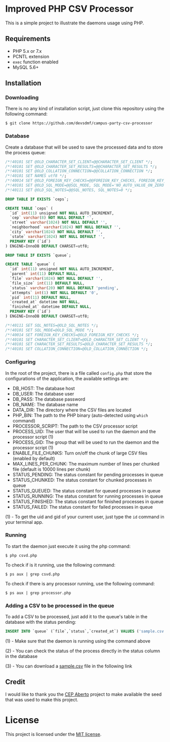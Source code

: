 # Improved PHP CSV Processor

This is a simple project to illustrate the daemons usage using PHP.

## Requirements

- PHP 5.x or 7.x
- PCNTL extension
- `exec` function enabled
- MySQL 5.6+

## Installation

### Downloading

There is no any kind of installation script, just clone this repository using the following command:

```
$ git clone https://github.com/devsdmf/campus-party-csv-processor
```

### Database

Create a database that will be used to save the processed data and to store the process queue:

```sql
/*!40101 SET @OLD_CHARACTER_SET_CLIENT=@@CHARACTER_SET_CLIENT */;
/*!40101 SET @OLD_CHARACTER_SET_RESULTS=@@CHARACTER_SET_RESULTS */;
/*!40101 SET @OLD_COLLATION_CONNECTION=@@COLLATION_CONNECTION */;
/*!40101 SET NAMES utf8 */;
/*!40014 SET @OLD_FOREIGN_KEY_CHECKS=@@FOREIGN_KEY_CHECKS, FOREIGN_KEY_CHECKS=0 */;
/*!40101 SET @OLD_SQL_MODE=@@SQL_MODE, SQL_MODE='NO_AUTO_VALUE_ON_ZERO' */;
/*!40111 SET @OLD_SQL_NOTES=@@SQL_NOTES, SQL_NOTES=0 */;

DROP TABLE IF EXISTS `ceps`;

CREATE TABLE `ceps` (
  `id` int(11) unsigned NOT NULL AUTO_INCREMENT,
  `cep` varchar(8) NOT NULL DEFAULT '',
  `street` varchar(1024) NOT NULL DEFAULT '',
  `neighborhood` varchar(1024) NOT NULL DEFAULT '',
  `city` varchar(1024) NOT NULL DEFAULT '',
  `state` varchar(1024) NOT NULL DEFAULT '',
  PRIMARY KEY (`id`)
) ENGINE=InnoDB DEFAULT CHARSET=utf8;

DROP TABLE IF EXISTS `queue`;

CREATE TABLE `queue` (
  `id` int(11) unsigned NOT NULL AUTO_INCREMENT,
  `parent` int(11) DEFAULT NULL,
  `file` varchar(1024) NOT NULL DEFAULT '',
  `file_size` int(11) DEFAULT NULL,
  `status` varchar(20) NOT NULL DEFAULT 'pending',
  `attempts` int(1) NOT NULL DEFAULT '0',
  `pid` int(11) DEFAULT NULL,
  `created_at` datetime NOT NULL,
  `finished_at` datetime DEFAULT NULL,
  PRIMARY KEY (`id`)
) ENGINE=InnoDB DEFAULT CHARSET=utf8;

/*!40111 SET SQL_NOTES=@OLD_SQL_NOTES */;
/*!40101 SET SQL_MODE=@OLD_SQL_MODE */;
/*!40014 SET FOREIGN_KEY_CHECKS=@OLD_FOREIGN_KEY_CHECKS */;
/*!40101 SET CHARACTER_SET_CLIENT=@OLD_CHARACTER_SET_CLIENT */;
/*!40101 SET CHARACTER_SET_RESULTS=@OLD_CHARACTER_SET_RESULTS */;
/*!40101 SET COLLATION_CONNECTION=@OLD_COLLATION_CONNECTION */;

```

### Configuring

In the root of the project, there is a file called `config.php` that store the configurations of the application, the available settings are:

- DB_HOST: The database host
- DB_USER: The database user
- DB_PASS: The database password
- DB_NAME: The database name
- DATA_DIR: The directory where the CSV files are located
- PHP_BIN: The path to the PHP binary (auto-detected using `which` command)
- PROCESSOR_SCRIPT: The path to the CSV processor script
- PROCESS_UID: The user that will be used to run the daemon and the processor script (1)
- PROCESS_GID: The group that will be used to run the daemon and the processor script (1)
- ENABLE_FILE_CHUNKS: Turn on/off the chunk of large CSV files (enabled by default)
- MAX_LINES_PER_CHUNK: The maximum number of lines per chunked file (default is 10000 lines per chunk)
- STATUS_PENDING: The status constant for pending processes in queue
- STATUS_CHUNKED: The status constant for chunked processes in queue
- STATUS_QUEUED: The status constant for queued processes in queue
- STATUS_RUNNING: The status constant for running processes in queue
- STATUS_FINISHED: The status constant for finished processes in queue
- STATUS_FAILED: The status constant for failed processes in queue 

(1) - To get the uid and gid of your current user, just type the `id` command in your terminal app.

### Running

To start the daemon just execute it using the php command:

```
$ php csvd.php
```

To check if is it running, use the following command:

```
$ ps aux | grep csvd.php
```

To check if there is any processor running, use the following command:

```
$ ps aux | grep processor.php
```

### Adding a CSV to be processed in the queue

To add a CSV to be processed, just add it to the queue's table in the database with the status pending:

```sql
INSERT INTO `queue` (`file`,`status`,`created_at`) VALUES ('sample.csv','pending',NOW());
```

(1) - Make sure that the daemon is running using the command above

(2) - You can check the status of the process directly in the status column in the database

(3) - You can download a [sample.csv](http://bit.ly/csv-processor-sample) file in the following link

## Credit

I would like to thank you the [CEP Aberto](http://cepaberto.com/) project to make available the seed that was used to make this project.

# License

This project is licensed under the [MIT license](LICENSE).


